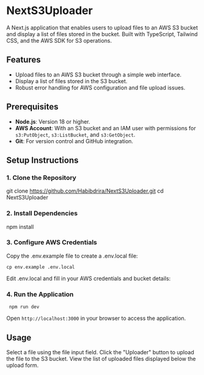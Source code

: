 # NextS3Uploader

A Next.js application that enables users to upload files to an AWS S3 bucket and display a list of files stored in the bucket. Built with TypeScript, Tailwind CSS, and the AWS SDK for S3 operations.

## Features

- Upload files to an AWS S3 bucket through a simple web interface.
- Display a list of files stored in the S3 bucket.
- Robust error handling for AWS configuration and file upload issues.

## Prerequisites

- **Node.js**: Version 18 or higher.
- **AWS Account**: With an S3 bucket and an IAM user with permissions for `s3:PutObject`, `s3:ListBucket`, and `s3:GetObject`.
- **Git**: For version control and GitHub integration.

## Setup Instructions

### 1. Clone the Repository

git clone https://github.com/Habibdrira/NextS3Uploader.git
cd NextS3Uploader

### 2. Install Dependencies

npm install

### 3. Configure AWS Credentials

Copy the .env.example file to create a .env.local file:

`cp env.example .env.local`

Edit .env.local and fill in your AWS credentials and bucket details:

### 4. Run the Application

` npm run dev`

Open `http://localhost:3000` in your browser to access the application.

## Usage

Select a file using the file input field.
Click the "Uploader" button to upload the file to the S3 bucket.
View the list of uploaded files displayed below the upload form.
